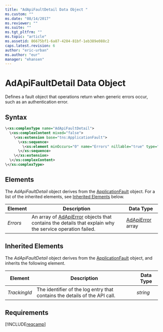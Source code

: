 ```yaml
---
title: "AdApiFaultDetail Data Object "
ms.custom: ""
ms.date: "08/14/2017"
ms.reviewer: ""
ms.suite: ""
ms.tgt_pltfrm: ""
ms.topic: "article"
ms.assetid: 86675bf1-6a87-4284-81bf-1eb389e088c2
caps.latest.revision: 6
author: "eric-urban"
ms.author: "eur"
manager: "ehansen"
---
```

# AdApiFaultDetail Data Object 
Defines a fault object that operations return when generic errors occur, such as an authentication error.

## Syntax

```xml
\<xs:complexType name="AdApiFaultDetail">
  \<xs:complexContent mixed="false">
    \<xs:extension base="tns:ApplicationFault">
      \<xs:sequence>
        \<xs:element minOccurs="0" name="Errors" nillable="true" type="tns:ArrayOfAdApiError" />
      \</xs:sequence>
    \</xs:extension>
  \</xs:complexContent>
\</xs:complexType>
```

## <a name="Elements"></a>Elements
The *AdApiFaultDetail* object derives from the [ApplicationFault](../campaign-api/applicationfault-data-object.md) object. For a list of the inherited elements, see [Inherited Elements](#InheritedElements) below.

|Element|Description|Data Type|
|-----------|---------------|-------------|
|*Errors*|An array of [AdApiError](../campaign-api/adapierror-data-object.md) objects that contains the details that explain why the service operation failed.|[AdApiError](../campaign-api/adapierror-data-object.md) array|

## <a name="InheritedElements"></a>Inherited Elements
The *AdApiFaultDetail* object derives from the [ApplicationFault](../campaign-api/applicationfault-data-object.md) object, and inherits the following element. 

|Element|Description|Data Type|
|-----------|---------------|-------------|
|*TrackingId*|The identifier of the log entry that contains the details of the API call.|*string*|

## Requirements
[!INCLUDE[reqcamp](../campaign-api/includes/reqcamp.md)]
